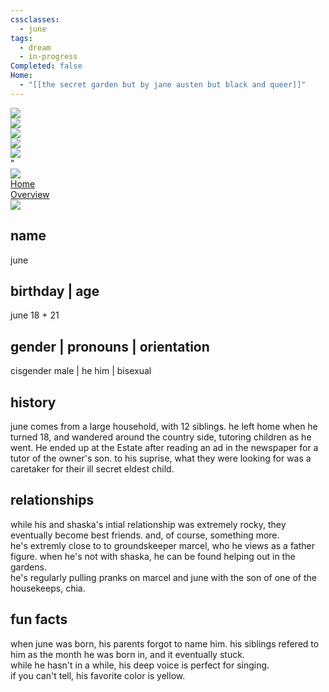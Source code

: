 ```yaml
---
cssclasses:
  - june
tags:
  - dream
  - in-progress
Completed: false
Home:
  - "[[𝚝𝚑𝚎 𝚜𝚎𝚌𝚛𝚎𝚝 𝚐𝚊𝚛𝚍𝚎𝚗 𝚋𝚞𝚝 𝚋𝚢 𝚓𝚊𝚗𝚎 𝚊𝚞𝚜𝚝𝚎𝚗 𝚋𝚞𝚝 𝚋𝚕𝚊𝚌𝚔 𝚊𝚗𝚍 𝚚𝚞𝚎𝚎𝚛]]"
---
```

<div class="picnic-blanket"><img src="https://media.istockphoto.com/id/1207207952/vector/seamless-checkered-table-cloth-pattern.jpg?s=612x612&w=0&k=20&c=9_dKr3DLR5t6ZAylvwvyRGURPiccR4pnUMZLxd_xMKc="></div>

<div class="images">
	<div class="image image-1"><img src="C:\Users\regin\OneDrive\Dream Journal\01 Dream Journal\Dreams\03 The Secret Garden\00 Images\June\hammock.jpg"></div>
	<div class="image image-2"><img src="C:\Users\regin\OneDrive\Dream Journal\01 Dream Journal\Dreams\03 The Secret Garden\00 Images\June\sunflower field.jpg"></div>
	<div class="image image-3"><img src="C:\Users\regin\OneDrive\Dream Journal\01 Dream Journal\Dreams\03 The Secret Garden\00 Images\June\picnic.jpg"></div>
	<div class="image image-4"><img src="C:\Users\regin\OneDrive\Dream Journal\01 Dream Journal\Dreams\03 The Secret Garden\00 Images\June\flower fence.jpg"></div>
	<div class="image image-5">"</div>
	<div class="image image-6"><img src="C:\Users\regin\OneDrive\Dream Journal\01 Dream Journal\Dreams\03 The Secret Garden\00 Images\June\bouquet.png"></div>
	<div class="image overview-nav">
		<div class="overview-nav-item"><a href="Dream Journal Home Page" class="internal-link" >Home</a></div>
		<div class="overview-nav-item"><a href="𝚝𝚑𝚎 𝚜𝚎𝚌𝚛𝚎𝚝 𝚐𝚊𝚛𝚍𝚎𝚗 𝚋𝚞𝚝 𝚋𝚢 𝚓𝚊𝚗𝚎 𝚊𝚞𝚜𝚝𝚎𝚗 𝚋𝚞𝚝 𝚋𝚕𝚊𝚌𝚔 𝚊𝚗𝚍 𝚚𝚞𝚎𝚎𝚛" class="internal-link" >Overview</a></div>
	</div>
	<div class="boxes">
		<div class=" box-1"></div>
		<div class=" box-2"></div>
		<div class=" box-3"></div>
		<div class=" box-4"></div>
	</div>
</div>

<div class="information-header"><img src="C:\Users\regin\OneDrive\Dream Journal\01 Dream Journal\Dreams\03 The Secret Garden\00 Images\June\flower field.jpg"></div>
<div class="information-box">
	<h2>name</h2>
    <p>june</p>
    <h2>birthday | age </h2>
    <p>june 18 + 21</p>
    <h2>gender | pronouns | orientation </h2>
    <p>cisgender male | he him | bisexual</p>
    <h2>history</h2>
    <p>june comes from a large household, with 12 siblings. he left home when he turned 18, and wandered around the country side, tutoring children as he went. He ended up at the Estate after reading an ad in the newspaper for a tutor of the owner's son. to his suprise, what they were looking for was a caretaker for their ill secret eldest child.</p>
    <h2>relationships</h2>
    <p>while his and shaska's intial relationship was extremely rocky, they eventually become best friends. and, of course, something more. <br>he's extremly close to to groundskeeper marcel, who he views as a father figure. when he's not with shaska, he can be found helping out in the gardens. <br>he's regularly pulling pranks on marcel and june with the son of one of the housekeeps, chia.</p>
    <h2>fun facts</h2>
    <p>when june was born, his parents forgot to name him. his siblings refered to him as the month he was born in, and it eventually stuck.
    <br> while he hasn't in a while, his deep voice is perfect for singing.
    <br> if you can't tell, his favorite color is yellow.
    <br>
    <br>
    </p>
</div>
